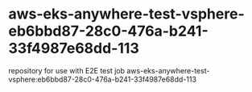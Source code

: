 # aws-eks-anywhere-test-vsphere-eb6bbd87-28c0-476a-b241-33f4987e68dd-113
repository for use with E2E test job aws-eks-anywhere-test-vsphere:eb6bbd87-28c0-476a-b241-33f4987e68dd-113
